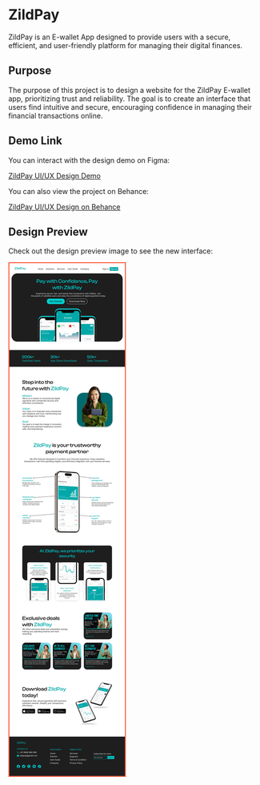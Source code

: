 # ZildPay

ZildPay is an E-wallet App designed to provide users with a secure, efficient, and user-friendly platform for managing their digital finances.

## Purpose

The purpose of this project is to design a website for the ZildPay E-wallet app, prioritizing trust and reliability. The goal is to create an interface that users find intuitive and secure, encouraging confidence in managing their financial transactions online.

## Demo Link

You can interact with the design demo on Figma:

[ZildPay UI/UX Design Demo](https://www.figma.com/proto/jN9hX3UwHR4G1lgqdE6ZTy/Personal-Project-1?page-id=44%3A3&node-id=177-71&viewport=-24%2C288%2C0.2&t=B6VclRxjIUEPFPqU-1&scaling=scale-down-width&content-scaling=fixed)


You can also view the project on Behance:

[ZildPay UI/UX Design on Behance](https://www.behance.net/gallery/203156191/ZildPay)

## Design Preview


Check out the design preview image to see the new interface:


<img src="img/Mockup.png" alt="Website Preview" style="border: 2px solid #FF6347;">


